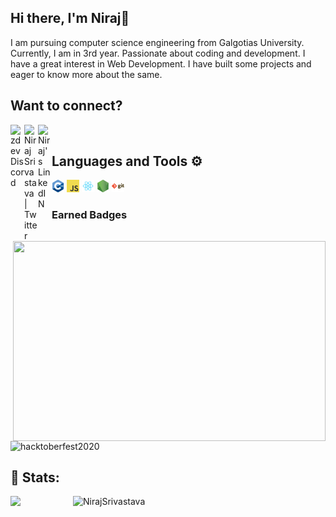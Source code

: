 ## Hi there, I'm Niraj👋

I am pursuing computer science engineering from Galgotias University. Currently, I am in 3rd year.
Passionate about coding and development. I have a great interest in Web Development.
I have built some projects and eager to know more about the same.


## Want to connect?

<a href="https://discord.gg/Zttq6ngX">
  <img align="left" alt="zdev Discord" width="22px" src="https://raw.githubusercontent.com/peterthehan/peterthehan/master/assets/discord.svg" />
</a>
<a href="https://twitter.com/NirajSrivastav4">
  <img align="left" alt="Niraj Srivastava | Twitter" width="22px" src="https://raw.githubusercontent.com/peterthehan/peterthehan/master/assets/twitter.svg" />
</a>
<a href="https://www.linkedin.com/in/niraj-srivastava-zdev/">
  <img align="left" alt="Niraj's LinkedIN" width="22px" src="https://raw.githubusercontent.com/peterthehan/peterthehan/master/assets/linkedin.svg" />
</a>
<br>

<img src="https://cdn.dribbble.com/users/730703/screenshots/6581243/avento.gif" align="right" width="500" height="320" />

## Languages and Tools ⚙

<code><img height="20" src="https://raw.githubusercontent.com/github/explore/80688e429a7d4ef2fca1e82350fe8e3517d3494d/topics/cpp/cpp.png"></code>
<code><img height="20" src="https://raw.githubusercontent.com/github/explore/80688e429a7d4ef2fca1e82350fe8e3517d3494d/topics/javascript/javascript.png"></code>
<code><img height="20" src="https://raw.githubusercontent.com/github/explore/80688e429a7d4ef2fca1e82350fe8e3517d3494d/topics/react/react.png"></code>
<code><img height="20" src="https://raw.githubusercontent.com/github/explore/80688e429a7d4ef2fca1e82350fe8e3517d3494d/topics/nodejs/nodejs.png"></code>
<code><img height="20" src="https://raw.githubusercontent.com/github/explore/80688e429a7d4ef2fca1e82350fe8e3517d3494d/topics/git/git.png"></code>

### Earned Badges

<img src="https://res.cloudinary.com/practicaldev/image/fetch/s--ipK3ZYfm--/c_limit,f_auto,fl_progressive,q_80,w_375/https://dev-to-uploads.s3.amazonaws.com/uploads/badge/badge_image/80/hacktoberfest2020-badge_2.png" alt="hacktoberfest2020" width="100" height="100">

## 📶 Stats:
<div align="center" >
  <div style="display:flex;">
    <img src="https://github-readme-stats.vercel.app/api?username=NirajSrivastava18&bg_color=30,e96443,904e95&title_color=fff&text_color=fff" />&emsp;&emsp;&emsp;&emsp;&emsp;&emsp;
 <img src="https://github-readme-stats.vercel.app/api/top-langs/?username=NirajSrivastava18&theme=dracula&layout=compact" alt="NirajSrivastava"  />
  </div>
  </div>
